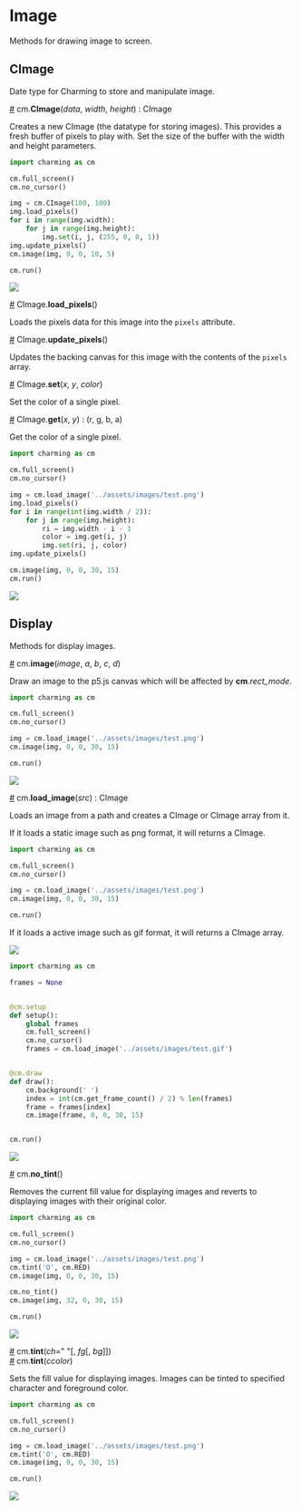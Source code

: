 # Image

Methods for drawing image to screen.

## CImage

Date type for Charming to store and manipulate image.

<a name="cimage" href="#cimage">#</a> cm.**CImage**(*data*, *width*, *height*) : CImage

Creates a new CImage (the datatype for storing images). This provides a fresh buffer of pixels to play with. Set the size of the buffer with the width and height parameters.

```py
import charming as cm

cm.full_screen()
cm.no_cursor()

img = cm.CImage(100, 100)
img.load_pixels()
for i in range(img.width):
    for j in range(img.height):
        img.set(i, j, (255, 0, 0, 1))
img.update_pixels()
cm.image(img, 0, 0, 10, 5)

cm.run()
```

<img src="https://raw.githubusercontent.com/gh2hq/public-files/master/test_cimage.png" />

<a name="load_pixels" href="#load_pixels">#</a> CImage.**load_pixels**()

Loads the pixels data for this image into the `pixels` attribute.

<a name="update_pixels" href="#update_pixels">#</a> CImage.**update_pixels**()

Updates the backing canvas for this image with the contents of the `pixels` array.

<a name="set" href="#set">#</a> CImage.**set**(*x*, *y*, *color*)

Set the color of a single pixel.

<a name="get" href="#get">#</a> CImage.**get**(*x*, *y*) : (r, g, b, a)

Get the color of a single pixel.

```py
import charming as cm

cm.full_screen()
cm.no_cursor()

img = cm.load_image('../assets/images/test.png')
img.load_pixels()
for i in range(int(img.width / 2)):
    for j in range(img.height):
        ri = img.width - i - 1
        color = img.get(i, j)
        img.set(ri, j, color)
img.update_pixels()

cm.image(img, 0, 0, 30, 15)
cm.run()
```

<img src="https://raw.githubusercontent.com/gh2hq/public-files/master/test_cimage_method.png" />

## Display

Methods for display images.

<a name="image" href="#image">#</a> cm.**image**(*image*, *a*, *b*, *c*, *d*)

Draw an image to the p5.js canvas which will be affected by **cm**.*rect_mode*.

```py
import charming as cm

cm.full_screen()
cm.no_cursor()

img = cm.load_image('../assets/images/test.png')
cm.image(img, 0, 0, 30, 15)

cm.run()
```

<img src="https://raw.githubusercontent.com/gh2hq/public-files/master/test_image.png" />

<a name="load_image" href="#load_image">#</a> cm.**load_image**(*src*) : CImage

Loads an image from a path and creates a CImage or CImage array from it.

If it loads a static image such as png format, it will returns a CImage.

```py
import charming as cm

cm.full_screen()
cm.no_cursor()

img = cm.load_image('../assets/images/test.png')
cm.image(img, 0, 0, 30, 15)

cm.run()
```

If it loads a active image such as gif format, it will returns a CImage array.

<img src="https://raw.githubusercontent.com/gh2hq/public-files/master/test_image.png" />

```py
import charming as cm

frames = None


@cm.setup
def setup():
    global frames
    cm.full_screen()
    cm.no_cursor()
    frames = cm.load_image('../assets/images/test.gif')


@cm.draw
def draw():
    cm.background(' ')
    index = int(cm.get_frame_count() / 2) % len(frames)
    frame = frames[index]
    cm.image(frame, 0, 0, 30, 15)


cm.run()
```

<img src="https://raw.githubusercontent.com/gh2hq/public-files/master/test_load_image.gif" />

<a name="no_tint" href="#no_tint">#</a> cm.**no_tint**()

Removes the current fill value for displaying images and reverts to displaying images with their original color.

```py
import charming as cm

cm.full_screen()
cm.no_cursor()

img = cm.load_image('../assets/images/test.png')
cm.tint('O', cm.RED)
cm.image(img, 0, 0, 30, 15)

cm.no_tint()
cm.image(img, 32, 0, 30, 15)

cm.run()
```

<img src="https://raw.githubusercontent.com/gh2hq/public-files/master/test_no_tint.png" />

<a name="tint" href="#tint">#</a> cm.**tint**(*ch*=" "[, *fg*[, *bg*]])<br>
<a name="tint" href="#tint">#</a> cm.**tint**(*ccolor*)

Sets the fill value for displaying images. Images can be tinted to specified character and foreground color.

```py
import charming as cm

cm.full_screen()
cm.no_cursor()

img = cm.load_image('../assets/images/test.png')
cm.tint('O', cm.RED)
cm.image(img, 0, 0, 30, 15)

cm.run()
```

<img src="https://raw.githubusercontent.com/gh2hq/public-files/master/test_tint.png" />
